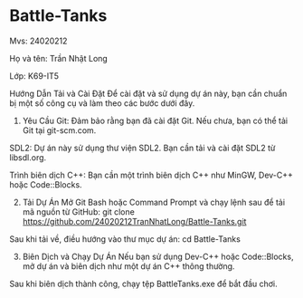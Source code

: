 ﻿# Battle-Tanks
 
Mvs: 24020212

Họ và tên: Trần Nhật Long

Lớp: K69-IT5

Hướng Dẫn Tải và Cài Đặt
Để cài đặt và sử dụng dự án này, bạn cần chuẩn bị một số công cụ và làm theo các bước dưới đây.

1. Yêu Cầu
Git: Đảm bảo rằng bạn đã cài đặt Git. Nếu chưa, bạn có thể tải Git tại git-scm.com.

SDL2: Dự án này sử dụng thư viện SDL2. Bạn cần tải và cài đặt SDL2 từ libsdl.org.

Trình biên dịch C++: Bạn cần một trình biên dịch C++ như MinGW, Dev-C++ hoặc Code::Blocks.

2. Tải Dự Án
Mở Git Bash hoặc Command Prompt và chạy lệnh sau để tải mã nguồn từ GitHub: git clone https://github.com/24020212TranNhatLong/Battle-Tanks.git

Sau khi tải về, điều hướng vào thư mục dự án: cd Battle-Tanks

3. Biên Dịch và Chạy Dự Án
Nếu bạn sử dụng Dev-C++ hoặc Code::Blocks, mở dự án và biên dịch như một dự án C++ thông thường.

Sau khi biên dịch thành công, chạy tệp BattleTanks.exe để bắt đầu chơi.
